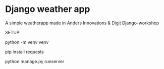# Django weather app

A simple weatherapp made in Anders Innovations & Digit Django-workshop


SETUP



python -m venv venv

pip install requests

python manage.py runserver
